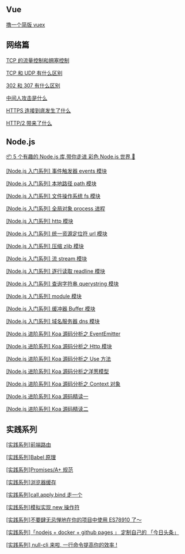 ## Vue

[撸一个简版 vuex](https://github.com/webfansplz/article/issues/20)

## 网络篇

[TCP 的流量控制和拥塞控制](https://github.com/webfansplz/article/blob/master/network/tcp%E6%B5%81%E9%87%8F%E6%8E%A7%E5%88%B6%E5%92%8C%E6%8B%A5%E5%A1%9E%E6%8E%A7%E5%88%B6.md)

[TCP 和 UDP 有什么区别](https://github.com/webfansplz/article/blob/master/network/tcp-diff-udp.md)

[302 和 307 有什么区别](https://github.com/webfansplz/article/blob/master/network/302-diff-307.md)

[中间人攻击是什么](https://github.com/webfansplz/article/blob/master/network/MITM.md)

[HTTPS 连接到底发生了什么](https://github.com/webfansplz/article/blob/master/network/https.md)

[HTTP/2 带来了什么](https://github.com/webfansplz/article/blob/master/network/http2.md)

## Node.js

[📦 5 个有趣的 Node.js 库,带你走进 彩色 Node.js 世界 🎉](https://github.com/webfansplz/article/issues/19)

[[Node.js 入门系列] 事件触发器 events 模块](https://github.com/webfansplz/article/issues/22)

[[Node.js 入门系列] 本地路径 path 模块](https://github.com/webfansplz/article/issues/23)

[[Node.js 入门系列] 文件操作系统 fs 模块](https://github.com/webfansplz/article/issues/24)

[[Node.js 入门系列] 全局对象 process 进程](https://github.com/webfansplz/article/issues/25)

[[Node.js 入门系列] http 模块 ](https://github.com/webfansplz/article/issues/26)

[[Node.js 入门系列] 统一资源定位符 url 模块](https://github.com/webfansplz/article/issues/27)

[[Node.js 入门系列] 压缩 zlib 模块 ](https://github.com/webfansplz/article/issues/28)

[[Node.js 入门系列] 流 stream 模块](https://github.com/webfansplz/article/issues/29)

[[Node.js 入门系列] 逐行读取 readline 模块](https://github.com/webfansplz/article/issues/30)

[[Node.js 入门系列] 查询字符串 querystring 模块](https://github.com/webfansplz/article/issues/31)

[[Node.js 入门系列] module 模块](https://github.com/webfansplz/article/issues/32)

[[Node.js 入门系列] 缓冲器 Buffer 模块](https://github.com/webfansplz/article/issues/33)

[[Node.js 入门系列] 域名服务器 dns 模块](https://github.com/webfansplz/article/issues/34)

[[Node.js 进阶系列] Koa 源码分析之 EventEmitter](https://github.com/webfansplz/article/issues/7)

[[Node.js 进阶系列] Koa 源码分析之 Http 模块](https://github.com/webfansplz/article/issues/8)

[[Node.js 进阶系列] Koa 源码分析之 Use 方法](https://github.com/webfansplz/article/issues/9)

[[Node.js 进阶系列] Koa 源码分析之洋葱模型 ](https://github.com/webfansplz/article/issues/10)

[[Node.js 进阶系列] Koa 源码分析之 Context 对象](https://github.com/webfansplz/article/issues/11)

[[Node.js 进阶系列] Koa 源码精读一](https://github.com/webfansplz/article/issues/12)

[[Node.js 进阶系列] Koa 源码精读二](https://github.com/webfansplz/article/issues/13)

## 实践系列

[[实践系列]前端路由](https://github.com/webfansplz/article/issues/1)

[[实践系列]Babel 原理](https://github.com/webfansplz/article/issues/2)

[[实践系列]Promises/A+ 规范](https://github.com/webfansplz/article/issues/3)

[[实践系列]浏览器缓存](https://github.com/webfansplz/article/issues/4)

[[实践系列]call,apply,bind 走一个](https://github.com/webfansplz/article/issues/5)

[[实践系列]模拟实现 new 操作符](https://github.com/webfansplz/article/issues/6)

[[实践系列]不要肆无忌惮地在你的项目中使用 ES78910 了～](https://github.com/webfansplz/article/issues/14)

[[实践系列]「nodejs + docker + github pages 」 定制自己的 「今日头条」](https://github.com/webfansplz/article/issues/17)

[[实践系列] null-cli 来啦, 一行命令提高你的效率 ! ](https://github.com/webfansplz/article/issues/18)
